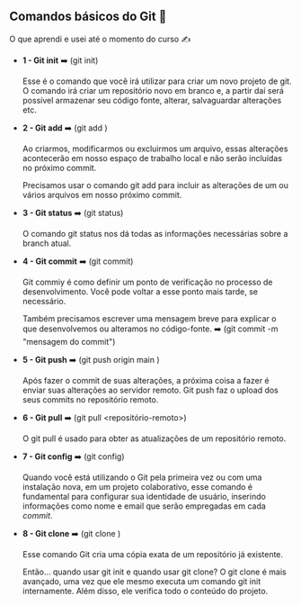 ## Comandos básicos do Git :book: 

O que aprendi e usei até o momento do curso :writing_hand:

- **1 - Git init** ➡️ (git init)

  Esse é o comando que você irá utilizar para criar um novo projeto de git. O comando irá criar um repositório novo em branco e, a partir daí será possível armazenar seu código fonte, alterar, salvaguardar alterações etc.

  

- **2 - Git add** ➡️ (git add <arquivo>)

  Ao criarmos, modificarmos ou excluirmos um arquivo, essas alterações acontecerão em nosso espaço de trabalho local e não serão incluídas no próximo commit. 

  Precisamos usar o comando git add para incluir as alterações de um ou vários arquivos em nosso próximo commit.

  

- **3 - Git status** ➡️ (git status)

  O comando git status nos dá todas as informações necessárias sobre a branch atual. 

  

- **4 - Git commit** ➡️ (git commit)

  Git commiy é como definir um ponto de verificação no processo de desenvolvimento. Você pode voltar a esse ponto mais tarde, se necessário.

  Também precisamos escrever uma mensagem breve para explicar o que desenvolvemos ou alteramos no código-fonte. ➡️ (git commit -m "mensagem do commit")

  

- **5 - Git push** ➡️ (git push origin main )

  Após fazer o commit de suas alterações, a próxima coisa a fazer é enviar suas alterações ao servidor remoto. Git push faz o upload dos seus commits no repositório remoto.

  

- **6 - Git pull** ➡️ (git pull <repositório-remoto>)

  O git pull é usado para obter as atualizações de um repositório remoto. 

  

- **7 - Git config** ➡️ (git config)

  Quando você está utilizando o Git pela primeira vez ou com uma instalação nova, em um projeto colaborativo, esse comando é fundamental para configurar sua identidade de usuário, inserindo informações como nome e email que serão empregadas em cada *commit*.

  

- **8 - Git clone** ➡️ (git clone <URL do seu projeto>)

  Esse comando Git cria uma cópia exata de um repositório já existente.

  Então… quando usar git init e quando usar git clone? O git clone é mais avançado, uma vez que ele mesmo executa um comando git init internamente. Além disso, ele verifica todo o conteúdo do projeto.

  
